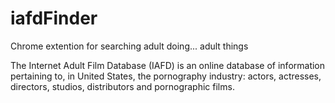 # iafdFinder
Chrome extention for searching adult doing... adult things

The Internet Adult Film Database (IAFD) is an online database of information pertaining to, in United States, the pornography industry: actors, actresses, directors, studios, distributors and pornographic films.